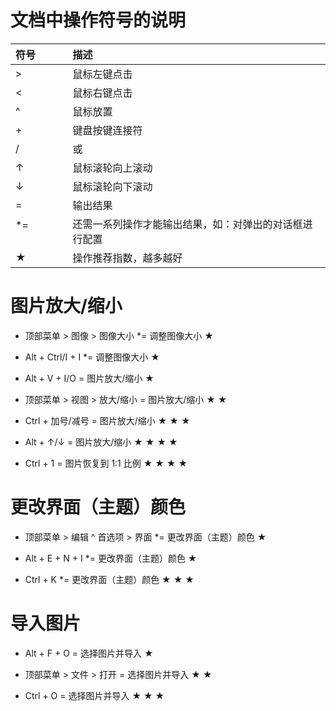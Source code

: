 # 文档中操作符号的说明

| 符号                | 描述
| :-----------------  | :----------------- 
| >                   | 鼠标左键点击
| <                   | 鼠标右键点击
| ^                   | 鼠标放置
| +                   | 键盘按键连接符
| /                   | 或
| ↑                   | 鼠标滚轮向上滚动
| ↓                   | 鼠标滚轮向下滚动
| =                   | 输出结果
| *=                  | 还需一系列操作才能输出结果，如：对弹出的对话框进行配置
| ★                  | 操作推荐指数，越多越好 

# 图片放大/缩小

 - 顶部菜单 > 图像 > 图像大小 *= 调整图像大小        ★

 - Alt + Ctrl/I + I *= 调整图像大小                ★

 - Alt + V + I/O = 图片放大/缩小                   ★

 - 顶部菜单 > 视图 > 放大/缩小 = 图片放大/缩小       ★ ★

 - Ctrl + 加号/减号 = 图片放大/缩小                 ★ ★ ★

 - Alt + ↑/↓ = 图片放大/缩小                       ★ ★ ★ ★

 - Ctrl + 1 = 图片恢复到 1:1 比例                  ★ ★ ★ ★

# 更改界面（主题）颜色

 - 顶部菜单 > 编辑 ^ 首选项 > 界面 *= 更改界面（主题）颜色       ★

 - Alt + E + N + I *= 更改界面（主题）颜色                     ★

 - Ctrl + K *= 更改界面（主题）颜色                            ★ ★ ★

 # 导入图片

  - Alt + F + O = 选择图片并导入                ★

  - 顶部菜单 > 文件 > 打开 = 选择图片并导入       ★ ★

  - Ctrl + O = 选择图片并导入                   ★ ★ ★
